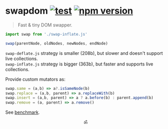 # swapdom [![test](https://github.com/spectjs/swapdom/actions/workflows/test.yml/badge.svg)](https://github.com/spectjs/swapdom/actions/workflows/test.yml) [![npm version](https://img.shields.io/npm/v/swapdom)](http://npmjs.org/swapdom)

> Fast & tiny DOM swapper.

```js
import swap from './swap-inflate.js'

swap(parentNode, oldNodes, newNodes, endNode)
```

`swap-deflate.js` strategy is smaller (208b), but slower and doesn't support live collections.<br/>
`swap-inflate.js` strategy is bigger (363b), but faster and supports live collections.

Provide custom mutators as:
```js
swap.same = (a,b) => a?.isSameNode(b)
swap.replace = (a,b, parent) => a.replaceWith(b)
swap.insert = (a,b, parent) => a ? a.before(b) : parent.append(b)
swap.remove = (a, parent) => a.remove()
```

See [benchmark](https://github.com/luwes/js-diff-benchmark).

<p align="center">ॐ</p>
